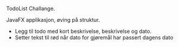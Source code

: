 TodoList Challange.

JavaFX applikasjon, øving på struktur.<br/>
  - Legg til todo med kort beskrivelse, beskrivelse og dato.
  - Setter tekst til rød når dato for gjøremål har passert dagens dato
